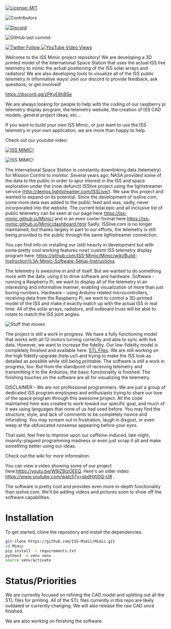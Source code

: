 [
![License: MIT](https://img.shields.io/badge/License-MIT-blue.svg)
](https://opensource.org/licenses/MIT)

![Contributors](https://img.shields.io/github/contributors-anon/ISS-Mimic/Mimic)

[
![Discord](https://img.shields.io/discord/764217406041882684)
](https://discord.gg/zPKyE6hBSe)

![GitHub last commit](https://img.shields.io/github/last-commit/ISS-Mimic/Mimic)

[
![Twitter Follow](https://img.shields.io/twitter/follow/ISS_Mimic?style=social)
](https://twitter.com/ISS_Mimic)
[
![YouTube Video Views](https://img.shields.io/youtube/views/W9iZBjzOEEQ?style=social)
](https://www.youtube.com/watch?v=W9iZBjzOEEQ)

Welcome to the ISS Mimic project repository! We are developing a 3D printed model of the International Space Station that uses the actual ISS live telemetry to mimic the actual positioning of the ISS solar arrays and radiators! We are also developing tools to visualize all of the ISS public telemetry in informative ways! Join our discord to provide feedback, ask questions, or get involved! 

https://discord.gg/zPKyE6hBSe

We are always looking for people to help with the coding of our raspberry pi telemetry display program, the telemetry website, the creation of ISS CAD models, general project ideas, etc... 

If you want to build your own ISS Mimic, or just want to use the ISS telemetry in your own application, we are more than happy to help. 

Check out our youtube video:

[
![ISS MIMIC!](https://img.youtube.com/vi/W9iZBjzOEEQ/0.jpg)
](https://www.youtube.com/watch?v=W9iZBjzOEEQ)


![ISS MIMIC!](https://github.com/ISS-Mimic/Mimic/blob/master/Pi/imgs/main/ISSmimicLogoPartsGroundtrack.png)


The International Space Station is constantly downlinking data (telemetry) for Mission Control to monitor. Several years ago, NASA provided some of the data to the public in order to spur interest in the ISS and space exploration under the (now defunct) ISSlive project using the lightstreamer service (http://demos.lightstreamer.com/ISSLive/). We saw this project and wanted to expand on its potential. Since the development of isslive.com, some more data was added to the public feed and was, sadly, never incorporated into the website. The current total epic and all inclusive list of public telemetry can be seen at our page here https://iss-mimic.github.io/Mimic/ and in an even cooler format here https://iss-mimic.github.io/Mimic/dashboard.html Sadly, ISSlive.com is no longer maintained, but thanks largely in part to our efforts, the telemetry is still being provided to the public through the same lightstreamer connection. 

You can find info on installing our (still heavily in development but with some pretty cool working features now) custom ISS telemetry display program here: https://github.com/ISS-Mimic/Mimic/wiki/Build-Instruction%3A-Mimic-Software-Setup-Instructions

The telemetry is awesome in and of itself. But we wanted to do something more with the data, using it to drive software and hardware. Software - running a Raspberry Pi, we want to display all of the telemetry in an interesting and informative manner, enabling visualization of more than just boring numbers. Hardware - using Arduino related microcontrollers, receiving data from the Raspberry Pi, we want to control a 3D-printed model of the ISS and make it exactly match up with the actual ISS in real time. All of the solar arrays, radiators, and outboard truss will be able to rotate to match the ISS joint angles.


![Stuff that moves](http://i.imgur.com/ByhYKrL.png)


The project is still a work in progress. We have a fully functioning model that works with all 12 motors turning correctly and able to sync with live data. However, we want to increase the fidelity. Our low-fidelity model is completely finished and available here: [STL Files](https://github.com/ISS-Mimic/Mimic/tree/main/3D_Printing). We are still working on the high fidelity upgrade (help us!) and trying to make the ISS look as detailed as possible while still being printable. The software is still a work in progress, too. But from the standpoint of receiving telemetry and transmitting it to the Arduinos, the basic functionality is finished. The finishing touches on the software are all for visualizing the telemetry.




DISCLAIMER - We are not professional programmers. We are just a group of dedicated ISS program employees and enthusiasts trying to share our love of the space program through this awesome project. All the code maintained here was created to work toward our specific goal, and much of it was using languages that none of us had used before. You may find the structure, style, and lack of comments to be completely novice and infuriating. You may scream out in frustration, laugh in disgust, or even weep at the obfuscated nonsense appearing before your eyes. 

That said, feel free to improve upon our caffeine-induced, late-night, insanity-plagued programming madness or even just scrap it all and make something better using our ideas.

Check out the wiki for more information.

You can view a video showing some of our project here:https://youtu.be/W9iZBjzOEEQ. Here's an older video: https://www.youtube.com/watch?v=sbdHXjDQ-U8 .

The software is pretty cool and provides even more in-depth functionality than isslive.com. We'll be adding videos and pictures soon to show off the software capabilities.

# Installation
To get started, clone the repository and install the dependencies.
```bash
git clone https://github.com/ISS-Mimic/Mimic.git
cd Mimic
pip install -r requirements.txt
python3 -m venv venv
source venv/activate
```

# Status/Priorities
We are currently focused on refining the CAD model and splitting out all the STL files for printing. All of the STL files currently in this repo are likely outdated or currently changing. We will also release the raw CAD once finished.

We are also working on finishing the software.